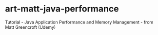 # art-matt-java-performance
Tutorial - Java Application Performance and Memory Management - from Matt Greencroft (Udemy)
